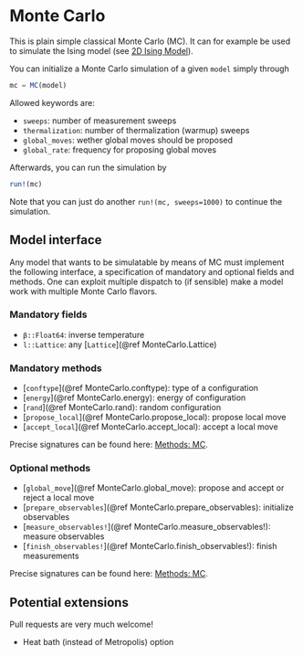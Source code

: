# Monte Carlo

This is plain simple classical Monte Carlo (MC). It can for example be used to simulate the Ising model (see [2D Ising Model](@ref)).

You can initialize a Monte Carlo simulation of a given `model` simply through
```julia
mc = MC(model)
```

Allowed keywords are:

* `sweeps`: number of measurement sweeps
* `thermalization`: number of thermalization (warmup) sweeps
* `global_moves`: wether global moves should be proposed
* `global_rate`: frequency for proposing global moves

Afterwards, you can run the simulation by
```julia
run!(mc)
```

Note that you can just do another `run!(mc, sweeps=1000)` to continue the simulation.

## Model interface

Any model that wants to be simulatable by means of MC must implement the following interface, a specification of mandatory and optional fields and methods.
One can exploit multiple dispatch to (if sensible) make a model work with multiple Monte Carlo flavors.

### Mandatory fields

 * `β::Float64`: inverse temperature
 * `l::Lattice`: any [`Lattice`](@ref MonteCarlo.Lattice)

### Mandatory methods

 * [`conftype`](@ref MonteCarlo.conftype): type of a configuration
 * [`energy`](@ref MonteCarlo.energy): energy of configuration
 * [`rand`](@ref MonteCarlo.rand): random configuration
 * [`propose_local`](@ref MonteCarlo.propose_local): propose local move
 * [`accept_local`](@ref MonteCarlo.accept_local): accept a local move
 
Precise signatures can be found here: [Methods: MC](@ref).

### Optional methods

 * [`global_move`](@ref MonteCarlo.global_move): propose and accept or reject a local move
 * [`prepare_observables`](@ref MonteCarlo.prepare_observables): initialize observables
 * [`measure_observables!`](@ref MonteCarlo.measure_observables!): measure observables
 * [`finish_observables!`](@ref MonteCarlo.finish_observables!): finish measurements
 
 Precise signatures can be found here: [Methods: MC](@ref).
 
 ## Potential extensions
 
 Pull requests are very much welcome!
 
 * Heat bath (instead of Metropolis) option
